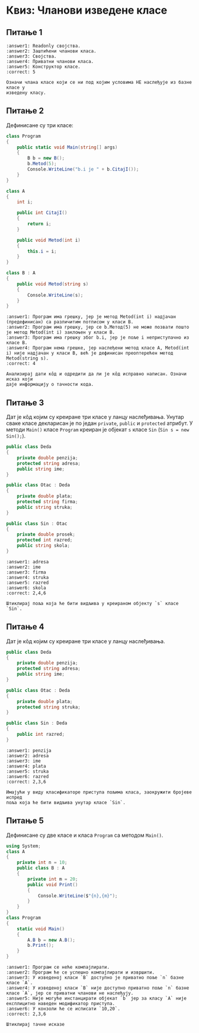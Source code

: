 # Квиз: Чланови изведене класе

## Питање 1

```{mchoice}
:answer1: Readonly својства.
:answer2: Заштићени чланови класа.
:answer3: Својства.
:answer4: Приватни чланови класа.
:answer5: Конструктор класе.
:correct: 5

Означи члана класе који се ни под којим условима НЕ наслеђује из базне класе у
изведену класу.
```

## Питање 2

Дефинисане су три класе:

```cs
class Program
{
    public static void Main(string[] args)
    {
        B b = new B();
        b.Metod(5);
        Console.WriteLine("b.i je " + b.CitajI());
    }
}

class A
{
    int i;

    public int CitajI()
    {
        return i;
    }

    public void Metod(int i)
    {
        this.i = i;
    }
}

class B : A
{
    public void Metod(string s)
    {
        Console.WriteLine(s);
    }
}
```

```{mchoice}
:answer1: Програм има грешку, јер је метод Metod(int i) надјачан (предефинисан) са различитим потписом у класи B.
:answer2: Програм има грешку, јер се b.Mетод(5) не може позвати пошто је метод Metod(int i) заклоњен у класи B.
:answer3: Програм има грешку због b.i, јер је поље i неприступачно из класе B.
:answer4: Програм нема грешке, јер наслеђени метод класе А, Metod(int i) није надјачан у класи B, већ је дефинисан преоптерећен метод Metod(string s).
:correct: 4

Анализирај дати кôд и одредити да ли је кôд исправно написан. Означи исказ који
даје информацију о тачности кода.
```

## Питање 3

Дат је кôд којим су креиране три класе у ланцу наслеђивања. Унутар сваке класе
декларисан је по један `private`, `public` и `protected` атрибут. У методи
`Main()` класе `Program` креиран је објекат `s` класе `Sin` (`Sin s = new Sin();`).

```cs
public class Deda
{
    private double penzija;
    protected string adresa;
    public string ime;
}

public class Otac : Deda
{
    private double plata;
    protected string firma;
    public string struka;
}

public class Sin : Otac
{
    private double prosek;
    protected int razred;
    public string skola;
}
```

```{mchoice}
:answer1: adresa
:answer2: ime
:answer3: firma
:answer4: struka
:answer5: razred
:answer6: skola
:correct: 2,4,6

Штиклирај поља која ће бити видљива у креираном објекту `s` класе `Sin`.
```

## Питање 4

Дат је кôд којим су креиране три класе у ланцу наслеђивања.

```cs
public class Deda
{
    private double penzija;
    protected string adresa;
    public string ime;
}

public class Otac : Deda
{
    private double plata;
    protected string struka;
}

public class Sin : Deda
{
    public int razred;
}
```

```{mchoice}
:answer1: penzija
:answer2: adresa
:answer3: ime
:answer4: plata
:answer5: struka
:answer6: razred
:correct: 2,3,6

Имајући у виду класификаторе приступа пољима класа, заокружити бројеве испред
поља која ће бити видљива унутар класе `Sin`.
```

## Питање 5

Дефинисане су две класе и класа `Program` са методом `Main()`.

```cs
using System;
class A
{
    private int n = 10;
    public class B : A
    {
        private int m = 20;
        public void Print()
        {
            Console.WriteLine($"{n},{m}");
        }
    }
}
class Program
{
    static void Main()
    {
        A.B b = new A.B();
        b.Print();
    }
}
```

```{mchoice}
:answer1: Програм се неће компајлирати.
:answer2: Програм ће се успешно компајлирати и извршити.
:answer3: У изведеној класи `B` доступно је приватно поље `n` базне класе `А`.
:answer4: У изведеној класи `B` није доступно приватно поље `n` базне класе `А`, јер се приватни чланови не наслеђују.
:answer5: Није могуће инстанцирати објекат `b` јер за класу `A` није експлицитно наведен модификатор приступа. 
:answer6: У конзоли ће се исписати `10,20`.
:correct: 2,3,6

Штиклирај тачне исказе
```
